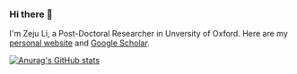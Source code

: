 ### Hi there 👋

I'm Zeju Li, a Post-Doctoral Researcher in Unversity of Oxford. Here are my [personal website](https://zerojumpline.github.io/) and [Google Scholar](https://scholar.google.co.uk/citations?user=zeuflXEAAAAJ&hl=en&oi=ao).

[![Anurag's GitHub stats](https://github-readme-stats.vercel.app/api?username=ZerojumpLine)](https://github.com/anuraghazra/github-readme-stats)

<!--
**ZerojumpLine/ZerojumpLine** is a ✨ _special_ ✨ repository because its `README.md` (this file) appears on your GitHub profile.

Here are some ideas to get you started:

- 🔭 I’m currently working on ...
- 🌱 I’m currently learning ...
- 👯 I’m looking to collaborate on ...
- 🤔 I’m looking for help with ...
- 💬 Ask me about ...
- 📫 How to reach me: ...
- 😄 Pronouns: ...
- ⚡ Fun fact: ...
-->
